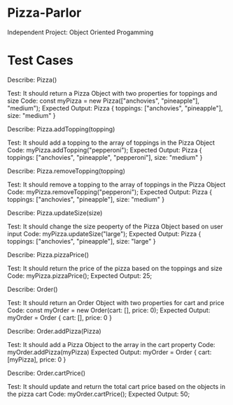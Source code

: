 # Pizza-Parlor
Independent Project: Object Oriented Progamming

# Test Cases

Describe: Pizza()

Test: It should return a Pizza Object with two properties for toppings and size
Code: const myPizza = new Pizza(["anchovies", "pineapple"], "medium");
Expected Output: Pizza { toppings: ["anchovies", "pineapple"], size: "medium" }

Describe: Pizza.addTopping(topping)

Test: It should add a topping to the array of toppings in the Pizza Object
Code: myPizza.addTopping("pepperoni"); 
Expected Output: Pizza { toppings: ["anchovies", "pineapple", "pepperoni"], size: "medium" }

Describe: Pizza.removeTopping(topping)

Test: It should remove a topping to the array of toppings in the Pizza Object
Code: myPizza.removeTopping("pepperoni"); 
Expected Output: Pizza { toppings: ["anchovies", "pineapple"], size: "medium" }

Describe: Pizza.updateSize(size)

Test: It should change the size peoperty of the Pizza Object based on user input
Code: myPizza.updateSize("large"); 
Expected Output: Pizza { toppings: ["anchovies", "pineapple"], size: "large" }

Describe: Pizza.pizzaPrice()

Test: It should return the price of the pizza based on the toppings and size
Code: myPizza.pizzaPrice();
Expected Output: 25;

Describe: Order()

Test: It should return an Order Object with two properties for cart and price
Code: const myOrder = new Order(cart: [], price: 0);
Expected Output: myOrder = Order { cart: [], price: 0 }

Describe: Order.addPizza(Pizza)

Test: It should add a Pizza Object to the array in the cart property
Code: myOrder.addPizza(myPizza)
Expected Output: myOrder = Order { cart: [myPizza], price: 0 }

Describe: Order.cartPrice()

Test: It should update and return the total cart price based on the objects in the pizza cart
Code: myOrder.cartPrice();
Expected Output: 50;